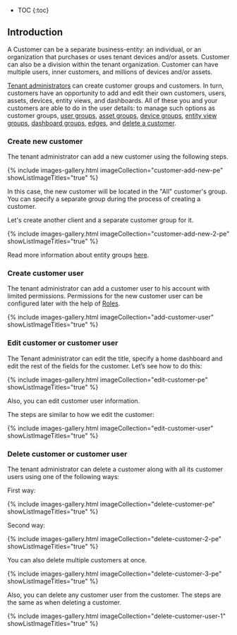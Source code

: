 * TOC
{:toc}

## Introduction

A Customer can be a separate business-entity: an individual, or an organization that purchases or uses tenant devices and/or assets. 
Customer can also be a division within the tenant organization. 
Customer can have multiple users, inner customers, and millions of devices and/or assets.

[Tenant administrators](/docs/{{docsPrefix}}user-guide/ui/tenants/) can create customer groups and customers. 
In turn, customers have an opportunity to add and edit their own customers, users, assets, devices, entity views, and dashboards.
All of these you and your customers are able to do in the user details:
to manage such options as customer groups, [user groups](/docs/{{docsPrefix}}user-guide/ui/users/), [asset groups](/docs/{{docsPrefix}}user-guide/ui/assets/),
[device groups](/docs/{{docsPrefix}}user-guide/ui/devices/), [entity view groups](/docs/{{docsPrefix}}user-guide/entity-views/),
[dashboard groups](/docs/{{docsPrefix}}user-guide/dashboards/), [edges](/docs/pe/edge/), and [delete a customer](#delete-customer).


### Create new customer

The tenant administrator can add a new customer using the following steps.

{% include images-gallery.html imageCollection="customer-add-new-pe" showListImageTitles="true" %}

In this case, the new customer will be located in the "All" customer's group.
You can specify a separate group during the process of creating a customer.

Let's create another client and a separate customer group for it.

{% include images-gallery.html imageCollection="customer-add-new-2-pe" showListImageTitles="true" %}

Read more information about entity groups [here](/docs/{{docsPrefix}}user-guide/groups/).

### Create customer user

The tenant administrator can add a customer user to his account with limited permissions. Permissions for the new customer user can be configured later with the help of [Roles](/docs/{{docsPrefix}}user-guide/rbac/).

{% include images-gallery.html imageCollection="add-customer-user" showListImageTitles="true" %}

### Edit customer or customer user

The Tenant administrator can edit the title, specify a home dashboard and edit the rest of the fields for the customer.
Let’s see how to do this:

{% include images-gallery.html imageCollection="edit-customer-pe" showListImageTitles="true" %}

Also, you can edit customer user information.

The steps are similar to how we edit the customer:

{% include images-gallery.html imageCollection="edit-customer-user" showListImageTitles="true" %}

### Delete customer or customer user

The tenant administrator can delete a customer along with all its customer users using one of the following ways:

First way:

{% include images-gallery.html imageCollection="delete-customer-pe" showListImageTitles="true" %}

Second way:

{% include images-gallery.html imageCollection="delete-customer-2-pe" showListImageTitles="true" %}

You can also delete multiple customers at once.

{% include images-gallery.html imageCollection="delete-customer-3-pe" showListImageTitles="true" %}

Also, you can delete any customer user from the customer. The steps are the same as when deleting a customer.

{% include images-gallery.html imageCollection="delete-customer-user-1" showListImageTitles="true" %}